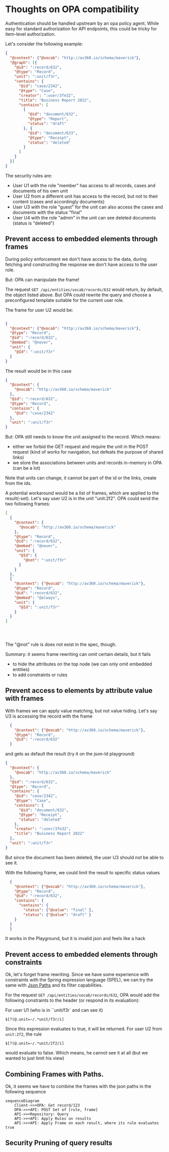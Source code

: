 # Thoughts on OPA compatibility

Authentication should be handled upstream by an opa policy agent. While easy for standard authorization for 
API endpoints, this could be tricky for item-level authorization. 

Let's consider the following example: 

````json
{
  "@context": {"@vocab": "http://av360.io/schema/maverick"},
  "@graph": [{
    "@id": ":record/632",
    "@type": "Record",
    "unit": ":unit/f3r",
    "contains": {
      "@id": "case/2342",
      "@type": "Case",
      "creator": ":user/3fe32",
      "title": "Business Report 2022",
      "contains": [
        {
          "@id": "document/632",
          "@type": "Report",
          "status": "draft"
        }, {
          "@id": "document/633",
          "@type": "Receipt",
          "status": "deleted"
        }
      ]
    }
  }]
}

````

The security rules are: 

* User U1 with the role "member" has access to all records, cases and documents of his own unit
* User U2 from a different unit has access to the record, but not to their content (cases and accordingly documents)
* User U3 with the role "guest" for the unit can also access the cases and documents with the status "final"
* User U4 with the role "admin" in the  unit can see deleted documents (status is "deleted")

## Prevent access to embedded elements through frames
During policy enforcement we don't have access to the data, during fetching and constructing the response we don't have access to the user role. 

But: OPA can manipulate the frame! 

The request ``GET /api/entities/vocab/records/632`` would return, by default, the object listed above. But OPA could rewrite the query 
and choose a preconfigured template suitable for the current user role. 

The frame for user U2 would be: 

````json

{
  "@context": {"@vocab": "http://av360.io/schema/maverick"},
  "@type": "Record",
  "@id": ":record/632",
  "@embed": "@never",
  "unit": {
    "@Id": ":unit/f3r" 
  }
}
````

The result would be in this case
````json
{
  "@context": {
    "@vocab": "http://av360.io/schema/maverick"
  },
  "@id": ":record/632",
  "@type": "Record",
  "contains": {
    "@id": "case/2342"
  },
  "unit": ":unit/f3r"
}
````

But: OPA still needs to know the unit assigned to the record. Which means: 

- either we forbid the GET request and require the unit in the POST request (kind of works for navigation, but defeats the purpose of shared links)
- we store the associations between units and records in-memory in OPA (can be a lot)


Note that units can change, it cannot be part of the id or the links, create from the ids. 

A potential workaround would be a list of frames, which are applied to the result(-set). Let's say user U2 is in the unit "unit:2f2". 
OPA could send the two following frames: 

````json
[
  {
    "@context": {
      "@vocab": "http://av360.io/schema/maverick"
    },
    "@type": "Record",
    "@id": ":record/632",
    "@embed": "@never",
    "unit": {
      "@Id": {
        "@not": ":unit/f3r"
      }
    }
  },
  {
    "@context": {"@vocab": "http://av360.io/schema/maverick"},
    "@type": "Record",
    "@id": ":record/632",
    "@embed": "@always",
    "unit": {
      "@Id": ":unit/f3r"
    }
  }
]


  


````
The "@not" rule is does not exist in the spec, though. 

Summary: it seems frame rewriting can omit certain details, but it fails
- to hide the attributes on the top node (we can only omit embedded entities)
- to add constraints or rules


## Prevent access to elements by attribute value with frames
With frames we can apply value matching, but not value hiding. Let's say U3 is accessing the record with the frame
````json
  {
    "@context": {"@vocab": "http://av360.io/schema/maverick"},
    "@type": "Record",
    "@id": ":record/632"
  }
````

and gets as default the result (try it on the json-ld playground)

````json
{
  "@context": {
    "@vocab": "http://av360.io/schema/maverick"
  },
  "@id": ":record/632",
  "@type": "Record",
  "contains": {
    "@id": "case/2342",
    "@type": "Case",
    "contains": {
      "@id": "document/632",
      "@type": "Receipt",
      "status": "deleted"
    },
    "creator": ":user/3fe32",
    "title": "Business Report 2022"
  },
  "unit": ":unit/f3r"
}
````

But since the document has been deleted, the user U3 should not be able to see it. 

With the following frame, we could limit the result to specific status values

````json
  {
    "@context": {"@vocab": "http://av360.io/schema/maverick"},
    "@type": "Record",
    "@id": ":record/632",
    "contains": {
      "contains": {
        "status": {"@value": "final" }, 
        "status": {"@value": "draft" }
  	}
  }
  }
````
It works in the Playground, but it is invalid json and feels like a hack

## Prevent access to embedded elements through constraints
Ok, let's forget frame rewriting. Since we have some experience with constraints with the Spring expression language (SPEL), we can try the same 
with [Json Paths](https://github.com/json-path/JsonPath) and its filter capabilities. 




For the request ``GET /api/entities/vocab/records/632``, OPA would add the following constraints to the header (or respond in its evaluation): 

For user U1 (who is in ``unit/f3r` and can see it)
````
$[?(@.unit=~/.*unit/f3r/i]
````
Since this expression evaluates to true, it will be returned. For user U2 from ``unit:2f2``, the rule 

````
$[?(@.unit=~/.*unit/2f2/i]
````

would evaluate to false. Which means, he cannot see it at all (but we wanted to just limit his view)

## Combining Frames with Paths. 

Ok, it seems we have to combine the frames with the json paths in the following sequence

```mermaid
sequenceDiagram
    Client->>+OPA: Get record/123
    OPA->>+API: POST Set of [rule, frame]
    API->>+Repository: Query
    API->>+API: Apply Rules on results
    API->>+API: Apply Frame on each result, where its rule evaluates true

```


## Security Pruning of query results
